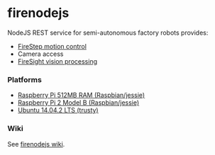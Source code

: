 # firenodejs
NodeJS REST service for semi-autonomous factory robots provides:

* [FireStep motion control](http://github.com/firepick1/FireStep)
* Camera access
* [FireSight vision processing](http://github.com/firepick1/FireSight)

### Platforms

* [Raspberry Pi 512MB RAM (Raspbian/jessie)](http://github.com/firepick1/firenodejs/wiki/Raspberry-Pi)
* [Raspberry Pi 2 Model B (Raspbian/jessie)](http://github.com/firepick1/firenodejs/wiki/Raspberry-Pi)
* [Ubuntu 14.04.2 LTS (trusty)](http://github.com/firepick1/firenodejs/wiki/Install)

### Wiki
See [firenodejs wiki](http://github.com/firepick1/firenodejs/wiki).
